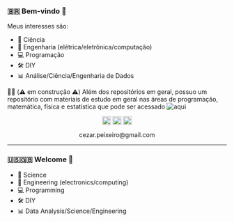 ### :brazil: Bem-vindo :wave:

Meus interesses são:

- :microscope: Ciência
- :satellite: Engenharia (elétrica/eletrônica/computação)
- :computer: Programação
- :hammer_and_wrench: DIY
- :bar_chart: Análise/Ciência/Engenharia de Dados

:construction_worker_man: (:warning: em construção :warning:) Além dos repositórios em geral, possuo um repositório com materiais de estudo em geral nas áreas de programação, matemática, física e estatística que pode ser acessado ![aqui](https://github.com/czrpxr/estudos)

<p align="center">
  <a href="https://twitter.com/czrpxr" target="_blank"><img align="center" src="https://cdn.jsdelivr.net/npm/simple-icons@3.0.1/icons/twitter.svg" alt="helendiashd" height="20" width="20" /></a>
  <a href="https://instagram.com/czrpxr" target="_blank"><img align="center" src="https://cdn.jsdelivr.net/npm/simple-icons@3.0.1/icons/instagram.svg" alt="helendias.hd" height="20" width="20" /></a>
  <a href="https://linkedin.com/in/czrpxr" target="_blank"><img align="center" src="https://cdn.jsdelivr.net/npm/simple-icons@3.0.1/icons/linkedin.svg" alt="helendiashd" height="20" width="20" /></a>
</p>
<p align="center">
cezar.peixeiro@gmail.com
</p>

***

### :us::uk: Welcome :wave:

- :microscope: Science
- :satellite: Engineering (electronics/computing)
- :computer: Programming
- :hammer_and_wrench: DIY
- :bar_chart: Data Analysis/Science/Engineering
